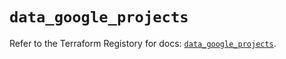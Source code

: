 # `data_google_projects`

Refer to the Terraform Registory for docs: [`data_google_projects`](https://registry.terraform.io/providers/hashicorp/google-beta/4.76.0/docs/data-sources/google_projects).
